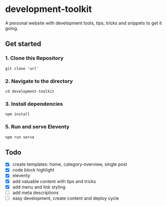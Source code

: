 # development-toolkit

A personal website with development tools, tips, tricks and snippets to get it going.

## Get started

### 1. Clone this Repository

```
git clone 'url'
```

### 2. Navigate to the directory

```
cd development-toolkit
```

### 3. Install dependencies

```
npm install
```

### 5. Run and serve Eleventy

```
npm run serve
```

## Todo

- [x] create templates: home, category-overview, single post
- [x] code block highlight
- [x] eleventy
- [x] add valuable content with tips and tricks
- [x] add menu and link styling
- [ ] add meta descriptions
- [ ] easy development, create content and deploy cycle